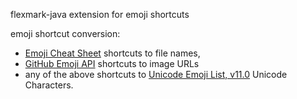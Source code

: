flexmark-java extension for emoji shortcuts

emoji shortcut conversion: 

* [Emoji Cheat Sheet] shortcuts to file names, 
* [GitHub Emoji API] shortcuts to image URLs
* any of the above shortcuts to [Unicode Emoji List, v11.0] Unicode Characters.

[`emoji-cheat-sheet.com/public/graphics/emojis/`]: https://github.com/WebpageFX/emoji-cheat-sheet.com/tree/master/public/graphics/emojis
[Emoji Cheat Sheet]: https://github.com/WebpageFX/emoji-cheat-sheet.com
[GitHub Emoji API]: https://api.github.com/emojis
[Unicode Emoji List, v11.0]: https://unicode.org/emoji/charts/emoji-list.html
